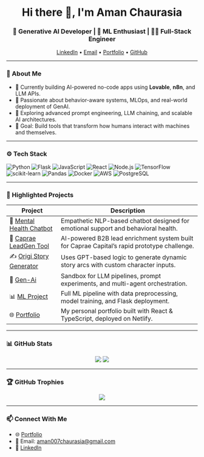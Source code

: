 <h1 align="center">Hi there 👋, I'm Aman Chaurasia</h1>
<h3 align="center">🚀 Generative AI Developer | 🤖 ML Enthusiast | 🧑‍💻 Full-Stack Engineer</h3>

<p align="center">
  <a href="www.linkedin.com/in/aman-chaurasia-91443b263" target="_blank">LinkedIn</a> •
  <a href="mailto:aman007chaurasia@gmail.com">Email</a> •
  <a href="https://aman18-07chaurasia.netlify.app/" target="_blank">Portfolio</a> •
  <a href="https://github.com/aman18Chaurasia" target="_blank">GitHub</a>
</p>

---

### 🧠 About Me

- 🔭 Currently building AI-powered no-code apps using **Lovable**, **n8n**, and LLM APIs.
- 💬 Passionate about behavior-aware systems, MLOps, and real-world deployment of GenAI.
- 🚀 Exploring advanced prompt engineering, LLM chaining, and scalable AI architectures.
- 🎯 Goal: Build tools that transform how humans interact with machines and themselves.

---

### ⚙️ Tech Stack

![Python](https://img.shields.io/badge/Python-3776AB?style=flat&logo=python&logoColor=white)
![Flask](https://img.shields.io/badge/Flask-000000?style=flat&logo=flask)
![JavaScript](https://img.shields.io/badge/JavaScript-F7DF1E?style=flat&logo=javascript)
![React](https://img.shields.io/badge/React-20232A?style=flat&logo=react)
![Node.js](https://img.shields.io/badge/Node.js-339933?style=flat&logo=nodedotjs)
![TensorFlow](https://img.shields.io/badge/TensorFlow-FC7300?style=flat&logo=tensorflow)
![scikit-learn](https://img.shields.io/badge/scikit--learn-F7931E?style=flat&logo=scikitlearn)
![Pandas](https://img.shields.io/badge/Pandas-150458?style=flat&logo=pandas)
![Docker](https://img.shields.io/badge/Docker-2496ED?style=flat&logo=docker)
![AWS](https://img.shields.io/badge/AWS-FF9900?style=flat&logo=amazonaws)
![PostgreSQL](https://img.shields.io/badge/PostgreSQL-336791?style=flat&logo=postgresql)

---

### 🚀 Highlighted Projects

| Project | Description |
|--------|-------------|
| 🧠 [Mental Health Chatbot](https://github.com/aman18Chaurasia/Mental-Health-Chatbot) | Empathetic NLP-based chatbot designed for emotional support and behavioral health. |
| 🧲 [Caprae LeadGen Tool](https://github.com/aman18Chaurasia/caprae-leadgen-tool) | AI-powered B2B lead enrichment system built for Caprae Capital’s rapid prototype challenge. |
| ✍️ [Origi Story Generator](https://github.com/aman18Chaurasia/origi-story-generation) | Uses GPT-based logic to generate dynamic story arcs with custom character inputs. |
| 🧪 [Gen-Ai](https://github.com/aman18Chaurasia/Gen-Ai) | Sandbox for LLM pipelines, prompt experiments, and multi-agent orchestration. |
| 📊 [ML Project](https://github.com/aman18Chaurasia/mlproject) | Full ML pipeline with data preprocessing, model training, and Flask deployment. |
| 🌐 [Portfolio](https://github.com/aman18Chaurasia/Portfolio) | My personal portfolio built with React & TypeScript, deployed on Netlify. |


---

### 📊 GitHub Stats

<p align="center">
  <img src="https://github-readme-stats.vercel.app/api?username=aman18Chaurasia&show_icons=true&theme=github_dark" />
  <img src="https://github-readme-streak-stats.herokuapp.com/?user=aman18Chaurasia&theme=github-dark-blue" />
</p>

---

### 🏆 GitHub Trophies

<p align="center">
  <img src="https://github-profile-trophy.vercel.app/?username=aman18Chaurasia&theme=algolia&margin-w=15" />
</p>

---

### 📫 Connect With Me

- 🌐 [Portfolio](https://aman18-07chaurasia.netlify.app/)
- 📧 Email: aman007chaurasia@gmail.com
- 🔗 [LinkedIn](https://www.linkedin.com/in/aman-chaurasia-)

